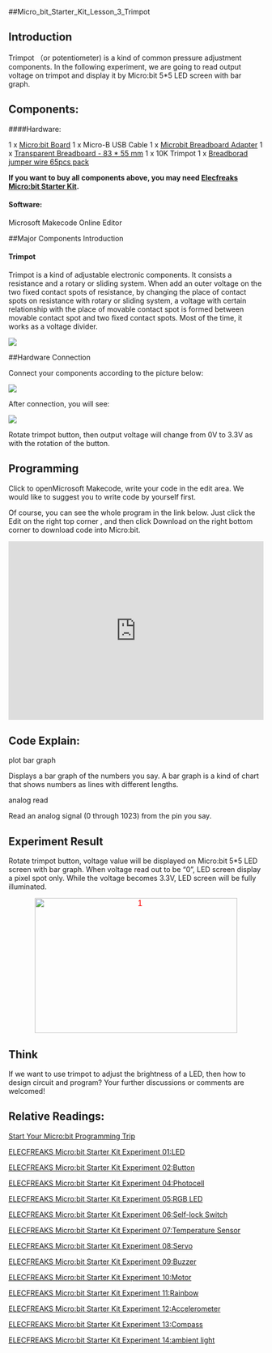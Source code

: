 ##Micro_bit_Starter_Kit_Lesson_3_Trimpot

## Introduction

Trimpot （or potentiometer) is a kind of common pressure adjustment components. In the following experiment, we are going to read output voltage on trimpot and display it by Micro:bit 5*5 LED screen with bar graph.


## Components:

####Hardware:

1 x [Micro:bit Board](http://www.elecfreaks.com/estore/bbc-micro-bit-board-for-coding-programming.html)
1 x Micro-B USB Cable
1 x [Microbit Breadboard Adapter](http://www.elecfreaks.com/estore/microbit-breadboard-adapter.html)
1 x [Transparent Breadboard - 83 * 55 mm](http://www.elecfreaks.com/estore/transparent-breadboard-83-55-mm.html)
1 x 10K Trimpot
1 x [Breadborad jumper wire 65pcs pack](http://www.elecfreaks.com/estore/breadborad-jumper-wire-65pcs-pack.html)

**If you want to buy all components above, you may need [Elecfreaks Micro:bit Starter Kit](http://www.elecfreaks.com/estore/elecfreaks-micro-bit-starter-kit-795.html).**
 
 
#### Software:

Microsoft Makecode Online Editor


##Major Components Introduction

#### Trimpot

Trimpot is a kind of adjustable electronic components. It consists a resistance and a rotary or sliding system. When add an outer voltage on the two fixed contact spots of resistance, by changing the place of contact spots on resistance with rotary or sliding system, a voltage with certain relationship with the place of movable contact spot is formed between movable contact spot and two fixed contact spots. Most of the time, it works as a voltage divider.

![](https://www.elecfreaks.com/wp-content/uploads/2018/03/2-5.jpg)


##Hardware Connection

Connect your components according to the picture below:

 ![](https://www.elecfreaks.com/wp-content/uploads/2018/03/3-2.png)

After connection, you will see:

![]( https://www.elecfreaks.com/wp-content/uploads/2018/03/4-4.jpg)

Rotate trimpot button, then output voltage will change from 0V to 3.3V as with the rotation of the button.


## Programming

Click to openMicrosoft Makecode, write your code in the edit area. We would like to suggest you to write code by yourself first.

Of course, you can see the whole program in the link below. Just click the Edit on the right top corner , and then click Download on the right bottom corner to download code into Micro:bit.

<div style="position: relative; height: 0; padding-bottom: 70%; overflow: hidden;"><iframe style="position: absolute; top: 0; left: 0; width: 100%; height: 100%;" src="https://makecode.microbit.org/#pub:_XFPgfzd0Xi08" width="300" height="150" frameborder="0" sandbox="allow-popups allow-forms allow-scripts allow-same-origin"></iframe></div>


## Code Explain:

plot bar graph

Displays a bar graph of the numbers you say. A bar graph is a kind of chart that shows numbers as lines with different lengths.

analog read

Read an analog signal (0 through 1023) from the pin you say.


## Experiment Result

Rotate trimpot button, voltage value will be displayed on Micro:bit 5*5 LED screen with bar graph. When voltage read out to be “0”, LED screen display a pixel spot only. While the voltage becomes 3.3V, LED screen will be fully illuminated.

<p style="text-align: center;"><span style="color: red; font-size: 12pt;"><span style="font-family: Arial;"><img class="aligncenter size-full wp-image-9882" src="https://www.elecfreaks.com/wp-content/uploads/2017/09/1.gif" alt="1" width="400" height="267" />



## Think

If we want to use trimpot to adjust the brightness of a LED, then how to design circuit and program? Your further discussions or comments are welcomed!


## Relative Readings:

[Start Your Micro:bit Programming Trip](https://www.elecfreaks.com/9299.html)

[ELECFREAKS Micro:bit Starter Kit Experiment 01:LED](https://www.elecfreaks.com/9784.html)

[ELECFREAKS Micro:bit Starter Kit Experiment 02:Button](https://www.elecfreaks.com/9825.html)

[ELECFREAKS Micro:bit Starter Kit Experiment 04:Photocell](https://www.elecfreaks.com/9909.html)

[ELECFREAKS Micro:bit Starter Kit Experiment 05:RGB LED](https://www.elecfreaks.com/9978.html)

[ELECFREAKS Micro:bit Starter Kit Experiment 06:Self-lock Switch](https://www.elecfreaks.com/10061.html)

[ELECFREAKS Micro:bit Starter Kit Experiment 07:Temperature Sensor](https://www.elecfreaks.com/10166.html)

[ELECFREAKS Micro:bit Starter Kit Experiment 08:Servo](https://www.elecfreaks.com/10221.html)

[ELECFREAKS Micro:bit Starter Kit Experiment 09:Buzzer](https://www.elecfreaks.com/10318.html)

[ELECFREAKS Micro:bit Starter Kit Experiment 10:Motor](https://www.elecfreaks.com/10362.html)

[ELECFREAKS Micro:bit Starter Kit Experiment 11:Rainbow](https://www.elecfreaks.com/10508.html)

[ELECFREAKS Micro:bit Starter Kit Experiment 12:Accelerometer](https://www.elecfreaks.com/10529.html)

[ELECFREAKS Micro:bit Starter Kit Experiment 13:Compass](https://www.elecfreaks.com/10567.html)

[ELECFREAKS Micro:bit Starter Kit Experiment 14:ambient light](https://www.elecfreaks.com/10649.html)
